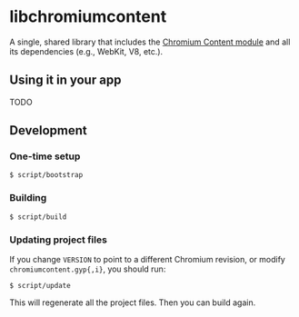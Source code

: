 # libchromiumcontent

A single, shared library that includes the [Chromium Content
module](http://www.chromium.org/developers/content-module) and all its
dependencies (e.g., WebKit, V8, etc.).

## Using it in your app

TODO

## Development

### One-time setup

    $ script/bootstrap

### Building

    $ script/build

### Updating project files

If you change `VERSION` to point to a different Chromium revision, or modify
`chromiumcontent.gyp{,i}`, you should run:

    $ script/update

This will regenerate all the project files. Then you can build again.
